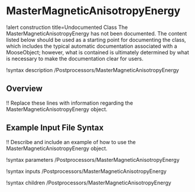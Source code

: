 # MasterMagneticAnisotropyEnergy

!alert construction title=Undocumented Class
The MasterMagneticAnisotropyEnergy has not been documented. The content listed below should be used as a starting point for
documenting the class, which includes the typical automatic documentation associated with a
MooseObject; however, what is contained is ultimately determined by what is necessary to make the
documentation clear for users.

!syntax description /Postprocessors/MasterMagneticAnisotropyEnergy

## Overview

!! Replace these lines with information regarding the MasterMagneticAnisotropyEnergy object.

## Example Input File Syntax

!! Describe and include an example of how to use the MasterMagneticAnisotropyEnergy object.

!syntax parameters /Postprocessors/MasterMagneticAnisotropyEnergy

!syntax inputs /Postprocessors/MasterMagneticAnisotropyEnergy

!syntax children /Postprocessors/MasterMagneticAnisotropyEnergy
